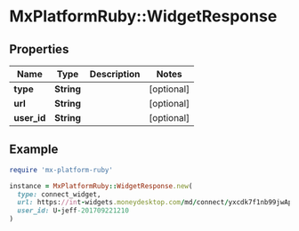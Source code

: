 # MxPlatformRuby::WidgetResponse

## Properties

| Name | Type | Description | Notes |
| ---- | ---- | ----------- | ----- |
| **type** | **String** |  | [optional] |
| **url** | **String** |  | [optional] |
| **user_id** | **String** |  | [optional] |

## Example

```ruby
require 'mx-platform-ruby'

instance = MxPlatformRuby::WidgetResponse.new(
  type: connect_widget,
  url: https://int-widgets.moneydesktop.com/md/connect/yxcdk7f1nb99jwApp34lA24m0AZ8rzprgmw17gm8z8h2AzjyAnd1rj42qfv42r3xnn07Amfwlg3j09hwp8bkq8tc5z21j33xjggmp2qtlpkz2v4gywfhfn31l44tx2w91bfc2thc58j4syqp0hgxcyvA4g7754hk7gjc56kt7tc36s45mmkdz2jqqqydspytmtr3dAb9jh6fkb24f3zkfpdjj0v77f0vmrtzvzxkmxz7dklsq8gd0gstkbhlw5bgpgc3m9mAtpAcr2w15gwy5xc4blgxppl42Avnm63291z3cyp0wm3lqgmvgzdAddct423gAdqxdlfx5d4mvc0ck2gt7ktqgks4vxq1pAy5,
  user_id: U-jeff-201709221210
)
```

